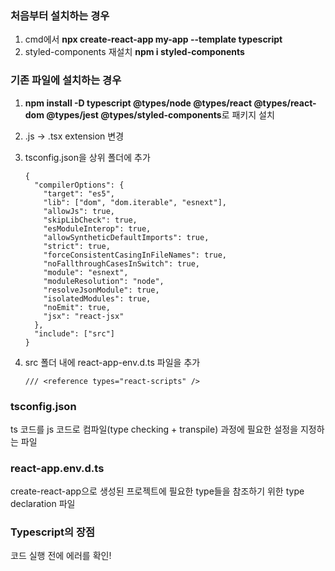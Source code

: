 

### 처음부터 설치하는 경우

1. cmd에서 **npx create-react-app my-app --template typescript**
2. styled-components 재설치 **npm i styled-components**



### 기존 파일에 설치하는 경우

1. **npm install -D typescript @types/node @types/react @types/react-dom @types/jest @types/styled-components**로 패키지 설치

2. .js -> .tsx extension 변경

3. tsconfig.json을 상위 폴더에 추가

   ```
   {
     "compilerOptions": {
       "target": "es5",
       "lib": ["dom", "dom.iterable", "esnext"],
       "allowJs": true,
       "skipLibCheck": true,
       "esModuleInterop": true,
       "allowSyntheticDefaultImports": true,
       "strict": true,
       "forceConsistentCasingInFileNames": true,
       "noFallthroughCasesInSwitch": true,
       "module": "esnext",
       "moduleResolution": "node",
       "resolveJsonModule": true,
       "isolatedModules": true,
       "noEmit": true,
       "jsx": "react-jsx"
     },
     "include": ["src"]
   }
   ```

4. src 폴더 내에 react-app-env.d.ts 파일을 추가

   ```
   /// <reference types="react-scripts" />
   ```

   



###  tsconfig.json

 ts 코드를 js 코드로 컴파일(type checking + transpile) 과정에 필요한 설정을 지정하는 파일



### react-app.env.d.ts

create-react-app으로 생성된 프로젝트에 필요한 type들을 참조하기 위한 type declaration 파일



### Typescript의 장점

코드 실행 전에 에러를 확인!